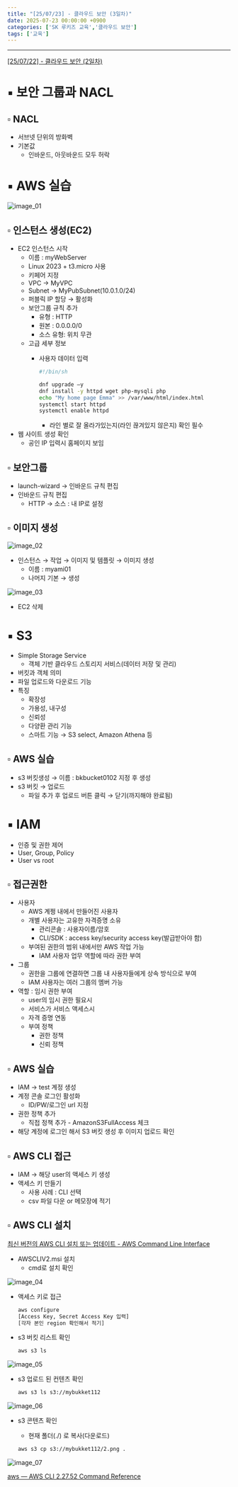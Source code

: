 ```yaml
---
title: "[25/07/23] - 클라우드 보안 (3일차)"
date: 2025-07-23 00:00:00 +0900
categories: ['SK 루키즈 교육','클라우드 보안']
tags: ['교육']
---
```


<!--more-->



---

[[25/07/22] - 클라우드 보안 (2일차)](https://www.notion.so/25-07-22-2-238a3226d82e805f86f2fb6b46859702?pvs=21) 

# ▪︎ 보안 그룹과 NACL

## ▫︎  NACL

- 서브넷 단위의 방화벽
- 기본값
    - 인바운드, 아웃바운드 모두 허락

# ▪︎ AWS 실습

![image_01](/assets/img/sk_shieldus_26/250723_image_01.png)

## ▫︎  인스턴스 생성(EC2)

- EC2 인스턴스 시작
    - 이름 : myWebServer
    - Linux 2023 + t3.micro 사용
    - 키페어 지정
    - VPC → MyVPC
    - Subnet → MyPubSubnet(10.0.1.0/24)
    - 퍼블릭 IP 할당 → 활성화
    - 보안그룹 규칙 추가
        - 유형 : HTTP
        - 원본 : 0.0.0.0/0
        - 소스 유형: 위치 무관
    - 고급 세부 정보
        - 사용자 데이터 입력
            
            ```bash
            #!/bin/sh
            
            dnf upgrade –y
            dnf install -y httpd wget php-mysqli php
            echo "My home page Emma" >> /var/www/html/index.html
            systemctl start httpd
            systemctl enable httpd
            ```
            
            - 라인 별로 잘 올라가있는지(라인 끊겨있지 않은지) 확인 필수
- 웹 사이트 생성 확인
    - 공인 IP 입력시 홈페이지 보임

## ▫︎  보안그룹

- launch-wizard → 인바운드 규칙 편집
- 인바운드 규칙 편집
    - HTTP → 소스 : 내 IP로 설정

## ▫︎  이미지 생성

![image_02](/assets/img/sk_shieldus_26/250723_image_02.png)

- 인스턴스 → 작업 → 이미지 및 템플릿 → 이미지 생성
    - 이름 : myami01
    - 나머지 기본 → 생성
    
![image_03](/assets/img/sk_shieldus_26/250723_image_03.png)
    

- EC2 삭제

# ▪︎ S3

- Simple Storage Service
    - 객체 기반 클라우드 스토리지 서비스(데이터 저장 및 관리)
- 버킷과 객체 의미
- 파일 업로드와 다운로드 기능
- 특징
    - 확장성
    - 가용성, 내구성
    - 신뢰성
    - 다양환 관리 기능
    - 스마트 기능 → S3 select, Amazon Athena 등

## ▫︎  AWS 실습

- s3 버킷생성 → 이름 : bkbucket0102 지정 후 생성
- s3 버킷 → 업로드
    - 파일 추가 후 업로드 버튼 클릭 → 닫기(까지해야 완료됨)

# ▪︎ IAM

- 인증 및 권한 제어
- User, Group, Policy
- User vs root

## ▫︎  접근권한

- 사용자
    - AWS 계쩡 내에서 만들어진 사용자
    - 개별 사용자는 고유한 자격증명 소유
        - 관리콘솔 : 사용자이름/암호
        - CLI/SDK : access key/security access key(발급받아야 함)
    - 부여된 권한의 범위 내에서만 AWS 작업 가능
        - IAM 사용자 업무 역할에 따라 권한 부여
- 그룹
    - 권한을 그룹에 연결하면 그룹 내 사용자들에게 상속 방식으로 부여
    - IAM 사용자는 여러 그룹의 멤버 가능
- 역할 : 임시 권한 부여
    - user의 임시 권한 필요시
    - 서비스가 서비스 액세스시
    - 자격 증명 연동
    - 부여 정책
        - 권한 정책
        - 신뢰 정책

## ▫︎  AWS 실습

- IAM → test 계정 생성
- 계정 콘솔 로그인 활성화
    - ID/PW/로그인 url 지정
- 권한 정책 추가
    - 직접 정책 추가 - AmazonS3FullAccess 체크
- 해당 계정에 로그인 해서 S3 버킷 생성 후 이미지 업로드 확인

## ▫︎  AWS CLI 접근

- IAM → 해당 user의 액세스 키 생성
- 액세스 키 만들기
    - 사용 사례 : CLI 선택
    - csv 파일 다운 or 메모장에 적기

## ▫︎  AWS CLI 설치

[최신 버전의 AWS CLI 설치 또는 업데이트 - AWS Command Line Interface](https://docs.aws.amazon.com/ko_kr/cli/latest/userguide/getting-started-install.html)

- AWSCLIV2.msi 설치
    - cmd로 설치 확인
        
![image_04](/assets/img/sk_shieldus_26/250723_image_04.png)
        
- 액세스 키로 접근
    
    ```bash
    aws configure
    [Access Key, Secret Access Key 입력]
    [각자 본인 region 확인해서 적기]
    ```
    
- s3 버킷 리스트 확인
    
    ```bash
    aws s3 ls
    ```
    
![image_05](/assets/img/sk_shieldus_26/250723_image_05.png)
    
- s3 업로드 된 컨텐츠 확인
    
    ```bash
    aws s3 ls s3://mybukket112
    ```
    
![image_06](/assets/img/sk_shieldus_26/250723_image_06.png)
    
- s3 콘텐츠 확인
    - 현재 폴더(./) 로 복사(다운로드)
    
    ```bash
    aws s3 cp s3://mybukket112/2.png .
    ```
    
![image_07](/assets/img/sk_shieldus_26/250723_image_07.png)
    

[aws — AWS CLI 2.27.52 Command Reference](https://docs.aws.amazon.com/cli/latest/reference/)